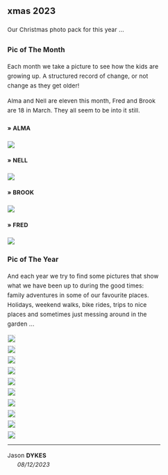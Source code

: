 <head><title> xmas 2023 </title></head>

<link rel="stylesheet" type="text/css" href="https://jsndyks.github.io/web/css/pages.css"/>

<style>
  ul {list-style-type: "» "; margin-left:-1em}
  li {padding-top:0.25em;padding-bottom:0.25em;}
  .oneCol {padding-left:15%;padding-right:15%; font-size:95%; letter-spacing: +0.25px; line-height:1.65 }
  .crash {font-weight:bold; font-size:100%}
  .crash .caps {font-weight:bold; font-size:90%; font-variant-caps: all-caps}
  .indent {font-style:normal}
</style>

<div class="oneCol" width="67%" markdown="1">

## xmas 2023

Our Christmas photo pack for this year ...

### Pic of The Month

Each month we take a picture to see how the kids are growing up.
A structured record of change, or not change as they get older!

Alma and Nell are eleven this month, Fred and Brook are 18 in March.
They all seem to be into it still.

#### &raquo; ALMA

<div class="topTitle" width="80%" style="margin-top:0.5em; margin-bottom:0.5em">
<a href="./alma23-3600x2400.jpg"><img src="alma23-3600x2400.jpg" style="border:none"/></a>
</div>

#### &raquo; NELL

<div class="topTitle" width="80%" style="margin-top:0.5em; margin-bottom:0.5em">
<a href="./nell23-3600x2400.jpg"><img src="nell23-3600x2400.jpg" style="border:none"/></a>
</div>

#### &raquo; BROOK

<div class="topTitle" width="80%" style="margin-top:0.5em; margin-bottom:0.5em">
<a href="./brook23-3600x2400.jpg"><img src="brook23-3600x2400.jpg" style="border:none"/></a>
</div>

#### &raquo; FRED

<div class="topTitle" width="80%" style="margin-top:0.5em; margin-bottom:0.5em">
<a href="./fred23-3600x2400.jpg"><img src="fred23-3600x2400.jpg" style="border:none"/></a>
</div>

### Pic of The Year

And each year we try to find some pictures that show what we have been up to during the good times: family adventures in some of our favourite places. Holidays, weekend walks, bike rides, trips to nice places and sometimes just messing around in the garden ...

<div class="topTitle" width="80%" style="margin-top:0.5em; margin-bottom:0.5em">
<a href="xmas2023.alma.jpg"><img src="xmas2023.alma.jpg" style="border:dashed #e0e0e0 1px"/></a>
</div>

<div class="topTitle" width="80%" style="margin-top:0.5em; margin-bottom:0.5em">
<a href="xmas2023.nell.jpg"><img src="xmas2023.nell.jpg" style="border:dashed #e0e0e0 1px"/></a>
</div>

<div class="topTitle" width="80%" style="margin-top:0.5em; margin-bottom:0.5em">
<a href="xmas2023.fred.jpg"><img src="xmas2023.fred.jpg" style="border:dashed #e0e0e0 1px"/></a>
</div>

<div class="topTitle" width="80%" style="margin-top:0.5em; margin-bottom:0.5em">
<a href="xmas2023.brook.jpg"><img src="xmas2023.brook.jpg" style="border:dashed #e0e0e0 1px"/></a>
</div>

<div class="topTitle" width="80%" style="margin-top:0.5em; margin-bottom:0.5em">
<a href="xmas2023.nellAlma.jpg"><img src="xmas2023.nellAlma.jpg" style="border:dashed #e0e0e0 1px"/></a>
</div>

<div class="topTitle" width="80%" style="margin-top:0.5em; margin-bottom:0.5em">
<a href="xmas2023.familyOxford.jpg"><img src="xmas2023.familyOxford.jpg" style="border:dashed #e0e0e0 1px"/></a>
</div>

<div class="topTitle" width="80%" style="margin-top:0.5em; margin-bottom:0.5em">
<a href="xmas2023.familyPolruan.jpg"><img src="xmas2023.familyPolruan.jpg" style="border:dashed #e0e0e0 1px"/></a>
</div>

<div class="topTitle" width="80%" style="margin-top:0.5em; margin-bottom:0.5em">
<a href="xmas2023.familyTrenoweth.jpg"><img src="xmas2023.familyTrenoweth.jpg" style="border:dashed #e0e0e0 1px"/></a>
</div>

<div class="topTitle" width="80%" style="margin-top:0.5em; margin-bottom:0.5em">
<a href="xmas2023.familyStAgnes.jpg"><img src="xmas2023.familyStAgnes.jpg" style="border:dashed #e0e0e0 1px"/></a>
</div>

<div class="topTitle" width="80%" style="margin-top:0.5em; margin-bottom:0.5em">
<a href="xmas2023.familyRoaches.jpg"><img src="xmas2023.familyRoaches.jpg" style="border:dashed #e0e0e0 1px"/></a>
</div>

---

<div class="jdSig" markdown="1">

Jason **DYKES**<br/>
<span style="padding-left:0.5em">&nbsp;&nbsp;&nbsp;&nbsp;_08/12/2023_<br/></span>
<!--- <br/>🐁 --->
<!--- update --->

</div>
